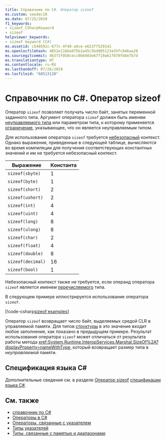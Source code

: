 ```yaml
---
title: Справочник по C#. Оператор sizeof
ms.custom: seodec18
ms.date: 07/25/2019
f1_keywords:
- sizeof_CSharpKeyword
- sizeof
helpviewer_keywords:
- sizeof keyword [C#]
ms.assetid: c548592c-677c-4f40-a4ce-e613f7529141
ms.openlocfilehash: 4852e1166a975b1a45c5bd905123a35fc846aa28
ms.sourcegitcommit: 463f3f050cecc0b6403e67f19a61f870fb8e7b7d
ms.translationtype: HT
ms.contentlocale: ru-RU
ms.lasthandoff: 07/26/2019
ms.locfileid: "68513128"
---
```

# <a name="sizeof-operator-c-reference"></a>Справочник по C#. Оператор sizeof

Оператор `sizeof` позволяет получать число байт, занятых переменной заданного типа. Аргумент оператора `sizeof` должен быть именем [неуправляемого типа](../builtin-types/unmanaged-types.md) или параметром типа, к которому применяется [ограничение](../../programming-guide/generics/constraints-on-type-parameters.md#unmanaged-constraint), указывающее, что он является неуправляемым типом.

Для использования оператора `sizeof` требуется [небезопасный](../keywords/unsafe.md) контекст. Однако выражения, приведенные в следующей таблице, вычисляются во время компиляции для получения соответствующих константных значений и им не требуется небезопасный контекст.

|Выражение|Константа|
|---------|---------------|
|`sizeof(sbyte)`|1|
|`sizeof(byte)`|1|
|`sizeof(short)`|2|
|`sizeof(ushort)`|2|
|`sizeof(int)`|4|
|`sizeof(uint)`|4|
|`sizeof(long)`|8|
|`sizeof(ulong)`|8|
|`sizeof(char)`|2|
|`sizeof(float)`|4|
|`sizeof(double)`|8|
|`sizeof(decimal)`|16|
|`sizeof(bool)`|1|

Небезопасный контекст также не требуется, если операнд оператора `sizeof` является именем [перечисляемого](../keywords/enum.md) типа.

В следующем примере иллюстрируется использование оператора `sizeof`.

[!code-csharp[sizeof examples](~/samples/csharp/language-reference/operators/SizeOfOperator.cs)]

Оператор `sizeof` возвращает число байт, выделяемых средой CLR в управляемой памяти. Для типов [структуры](../keywords/struct.md) в это значение входит любое заполнение, как показано в предыдущем примере. Результат использования оператора `sizeof` может отличаться от результата работы метода <xref:System.Runtime.InteropServices.Marshal.SizeOf%2A?displayProperty=nameWithType>, который возвращает размер типа в *неуправляемой* памяти.

## <a name="c-language-specification"></a>Спецификация языка C#

Дополнительные сведения см. в разделе [Оператор sizeof](~/_csharplang/spec/unsafe-code.md#the-sizeof-operator) [спецификации языка C#](~/_csharplang/spec/introduction.md).

## <a name="see-also"></a>См. также

- [справочник по C#](../index.md)
- [Операторы в C#](index.md)
- [Операторы, связанные с указателем](pointer-related-operators.md)
- [Типы указателей](../../programming-guide/unsafe-code-pointers/pointer-types.md)
- [Типы, связанные с памятью и диапазонами](../../../standard/memory-and-spans/index.md)
